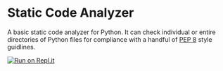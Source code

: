 # Static Code Analyzer
A basic static code analyzer for Python. It can check individual or entire directories of Python files for compliance with a handful of [PEP 8](https://www.python.org/dev/peps/pep-0008/) style guidlines.

[![Run on Repl.it](https://repl.it/badge/github/jasonalantolbert/static-code-analyzer)](https://repl.it/@jasontolbertjr/static-code-analyzer)
